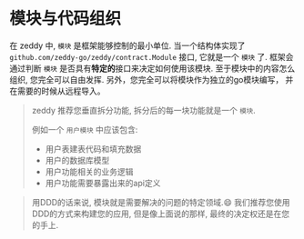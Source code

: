 # 模块与代码组织

在 zeddy 中, `模块` 是框架能够控制的最小单位. 
当一个结构体实现了 `github.com/zeddy-go/zeddy/contract.Module` 接口, 它就是一个 `模块` 了. 
框架会通过判断 `模块` 是否具有**特定的**接口来决定如何使用该模块. 
至于模块中的内容怎么组织, 您完全可以自由发挥. 另外，您完全可以将模块作为独立的go模块编写，
并在需要的时候从远程导入。


> zeddy 推荐您垂直拆分功能, 拆分后的每一块功能就是一个 `模块`. 
> 
> 例如一个 `用户模块` 中应该包含:
> * 用户表建表代码和填充数据
> * 用户的数据库模型
> * 用户功能相关的业务逻辑
> * 用户功能需要暴露出来的api定义

> 用DDD的话来说, 模块就是需要解决的问题的特定领域.:smile:
    我们推荐您使用DDD的方式来构建您的应用, 但是像上面说的那样, 最终的决定权还是在您的手上.

